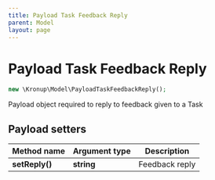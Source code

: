 ```yaml
---
title: Payload Task Feedback Reply
parent: Model
layout: page
---
```


# Payload Task Feedback Reply

```php
new \Kronup\Model\PayloadTaskFeedbackReply();
```

Payload object required to reply to feedback given to a Task

## Payload setters

Method name | Argument type | Description
------------ | ------------- | -------------
**setReply()** | **string** | Feedback reply

